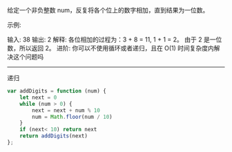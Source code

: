 给定一个非负整数 num，反复将各个位上的数字相加，直到结果为一位数。

示例:

输入: 38
输出: 2 
解释: 各位相加的过程为：3 + 8 = 11, 1 + 1 = 2。 由于 2 是一位数，所以返回 2。
进阶:
你可以不使用循环或者递归，且在 O(1) 时间复杂度内解决这个问题吗



---

递归

```javascript
var addDigits = function (num) {
    let next = 0
    while (num > 0) {
        next = next + num % 10
        num = Math.floor(num / 10)
    }
    if (next< 10) return next
    return addDigits(next)
};
```
